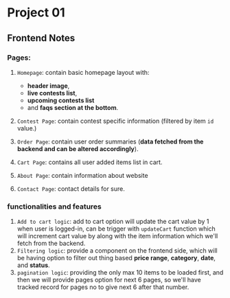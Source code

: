 # Project 01

## Frontend Notes

### Pages:

1. `Homepage`: contain basic homepage layout with:

   - **header image**,
   - **live contests list**,
   - **upcoming contests list**
   - and **faqs section at the bottom**.

2. `Contest Page`: contain contest specific information (filtered by item `id` value.)
3. `Order Page`: contain user order summaries (**data fetched from the backend and can be altered accordingly**).
4. `Cart Page`: contains all user added items list in cart.
5. `About Page`: contain information about website
6. `Contact Page`: contact details for sure.

### functionalities and features

1. `Add to cart logic`: add to cart option will update the cart value by 1 when user is logged-in,
   can be trigger with `updateCart` function which will increment cart value by along with the
   item information which we'll fetch from the backend.
2. `Filtering logic`: provide a component on the frontend side, which will be having option to
   filter out thing based **price range**, **category**, **date**, and **status**.
3. `pagination logic`: providing the only max 10 items to be loaded first, and then we will provide
   pages option for next 6 pages, so we'll have tracked record for pages no to give next 6 after
   that number.
